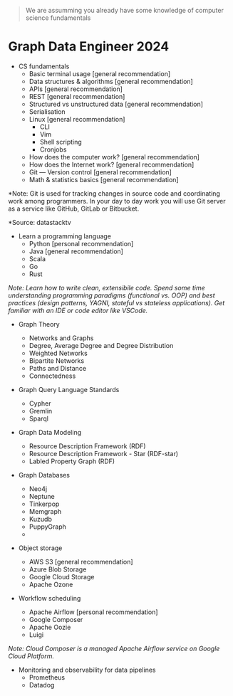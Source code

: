 > We are assumming you already have some knowledge of computer science fundamentals 

# Graph Data Engineer 2024

* CS fundamentals
	* Basic terminal usage [general recommendation]
	* Data structures & algorithms [general recommendation]
	* APIs [general recommendation]
	* REST [general recommendation]
	* Structured vs unstructured data [general recommendation]
	* Serialisation
	* Linux [general recommendation]
		* CLI
		* Vim
		* Shell scripting
		* Cronjobs
	* How does the computer work? [general recommendation]
	* How does the Internet work? [general recommendation]
	* Git — Version control [general recommendation]
	* Math & statistics basics [general recommendation]

*Note: Git is used for tracking changes in source code and coordinating work among programmers. In your day to day work you will use Git server as a service like GitHub, GitLab or Bitbucket.

*Source: datastacktv

* Learn a programming language
	* Python [personal recommendation]
	* Java [general recommendation]
	* Scala
	* Go
    * Rust

*Note: Learn how to write clean, extensibile code. Spend some time understanding programming paradigms (functional vs. OOP) and best practices (design patterns, YAGNI, stateful vs stateless applications). Get familiar with an IDE or code editor like VSCode.*

*  Graph Theory
    *  Networks and Graphs
    *  Degree, Average Degree and Degree Distribution
    *  Weighted Networks
    *  Bipartite Networks
    *  Paths and Distance
    *  Connectedness

*	Graph Query Language Standards
	* Cypher
	* Gremlin
	* Sparql

* 	Graph Data Modeling
	* Resource Description Framework (RDF)
	* Resource Description Framework - Star (RDF-star) 
	* Labled Property Graph (RDF)

* Graph Databases
	* Neo4j
	* Neptune
	* Tinkerpop
	* Memgraph
	* Kuzudb
	* PuppyGraph
	* 

* Object storage
	* AWS S3 [general recommendation]
	* Azure Blob Storage
	* Google Cloud Storage
	* Apache Ozone

* Workflow scheduling
	* Apache Airflow [personal recommendation]
	* Google Composer
	* Apache Oozie
	* Luigi

*Note: Cloud Composer is a managed Apache Airflow service on Google Cloud Platform.*

* Monitoring and observability for data pipelines
	* Prometheus
	* Datadog

